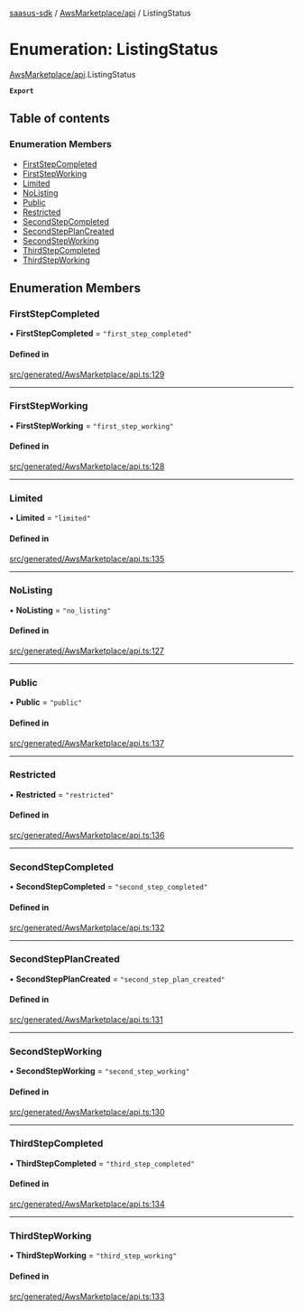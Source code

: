 [saasus-sdk](../README.md) / [AwsMarketplace/api](../modules/AwsMarketplace_api.md) / ListingStatus

# Enumeration: ListingStatus

[AwsMarketplace/api](../modules/AwsMarketplace_api.md).ListingStatus

**`Export`**

## Table of contents

### Enumeration Members

- [FirstStepCompleted](AwsMarketplace_api.ListingStatus.md#firststepcompleted)
- [FirstStepWorking](AwsMarketplace_api.ListingStatus.md#firststepworking)
- [Limited](AwsMarketplace_api.ListingStatus.md#limited)
- [NoListing](AwsMarketplace_api.ListingStatus.md#nolisting)
- [Public](AwsMarketplace_api.ListingStatus.md#public)
- [Restricted](AwsMarketplace_api.ListingStatus.md#restricted)
- [SecondStepCompleted](AwsMarketplace_api.ListingStatus.md#secondstepcompleted)
- [SecondStepPlanCreated](AwsMarketplace_api.ListingStatus.md#secondstepplancreated)
- [SecondStepWorking](AwsMarketplace_api.ListingStatus.md#secondstepworking)
- [ThirdStepCompleted](AwsMarketplace_api.ListingStatus.md#thirdstepcompleted)
- [ThirdStepWorking](AwsMarketplace_api.ListingStatus.md#thirdstepworking)

## Enumeration Members

### FirstStepCompleted

• **FirstStepCompleted** = ``"first_step_completed"``

#### Defined in

[src/generated/AwsMarketplace/api.ts:129](https://github.com/saasus-platform/saasus-sdk-javascript/blob/2c78b0a/src/generated/AwsMarketplace/api.ts#L129)

___

### FirstStepWorking

• **FirstStepWorking** = ``"first_step_working"``

#### Defined in

[src/generated/AwsMarketplace/api.ts:128](https://github.com/saasus-platform/saasus-sdk-javascript/blob/2c78b0a/src/generated/AwsMarketplace/api.ts#L128)

___

### Limited

• **Limited** = ``"limited"``

#### Defined in

[src/generated/AwsMarketplace/api.ts:135](https://github.com/saasus-platform/saasus-sdk-javascript/blob/2c78b0a/src/generated/AwsMarketplace/api.ts#L135)

___

### NoListing

• **NoListing** = ``"no_listing"``

#### Defined in

[src/generated/AwsMarketplace/api.ts:127](https://github.com/saasus-platform/saasus-sdk-javascript/blob/2c78b0a/src/generated/AwsMarketplace/api.ts#L127)

___

### Public

• **Public** = ``"public"``

#### Defined in

[src/generated/AwsMarketplace/api.ts:137](https://github.com/saasus-platform/saasus-sdk-javascript/blob/2c78b0a/src/generated/AwsMarketplace/api.ts#L137)

___

### Restricted

• **Restricted** = ``"restricted"``

#### Defined in

[src/generated/AwsMarketplace/api.ts:136](https://github.com/saasus-platform/saasus-sdk-javascript/blob/2c78b0a/src/generated/AwsMarketplace/api.ts#L136)

___

### SecondStepCompleted

• **SecondStepCompleted** = ``"second_step_completed"``

#### Defined in

[src/generated/AwsMarketplace/api.ts:132](https://github.com/saasus-platform/saasus-sdk-javascript/blob/2c78b0a/src/generated/AwsMarketplace/api.ts#L132)

___

### SecondStepPlanCreated

• **SecondStepPlanCreated** = ``"second_step_plan_created"``

#### Defined in

[src/generated/AwsMarketplace/api.ts:131](https://github.com/saasus-platform/saasus-sdk-javascript/blob/2c78b0a/src/generated/AwsMarketplace/api.ts#L131)

___

### SecondStepWorking

• **SecondStepWorking** = ``"second_step_working"``

#### Defined in

[src/generated/AwsMarketplace/api.ts:130](https://github.com/saasus-platform/saasus-sdk-javascript/blob/2c78b0a/src/generated/AwsMarketplace/api.ts#L130)

___

### ThirdStepCompleted

• **ThirdStepCompleted** = ``"third_step_completed"``

#### Defined in

[src/generated/AwsMarketplace/api.ts:134](https://github.com/saasus-platform/saasus-sdk-javascript/blob/2c78b0a/src/generated/AwsMarketplace/api.ts#L134)

___

### ThirdStepWorking

• **ThirdStepWorking** = ``"third_step_working"``

#### Defined in

[src/generated/AwsMarketplace/api.ts:133](https://github.com/saasus-platform/saasus-sdk-javascript/blob/2c78b0a/src/generated/AwsMarketplace/api.ts#L133)
